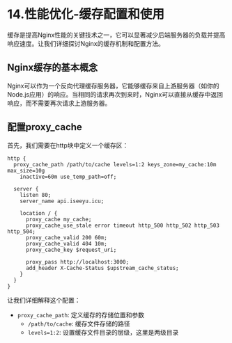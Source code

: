 # 14.性能优化-缓存配置和使用

缓存是提高Nginx性能的关键技术之一，它可以显著减少后端服务器的负载并提高响应速度。让我们详细探讨Nginx的缓存机制和配置方法。

## Nginx缓存的基本概念

Nginx可以作为一个反向代理缓存服务器，它能够缓存来自上游服务器（如你的Node.js应用）的响应。当相同的请求再次到来时，Nginx可以直接从缓存中返回响应，而不需要再次请求上游服务器。

## 配置proxy_cache

首先，我们需要在http块中定义一个缓存区：

```nginx
http {
  proxy_cache_path /path/to/cache levels=1:2 keys_zone=my_cache:10m max_size=10g 
    inactive=60m use_temp_path=off;

  server {
    listen 80;
    server_name api.iseeyu.icu;

    location / {
      proxy_cache my_cache;
      proxy_cache_use_stale error timeout http_500 http_502 http_503 http_504;
      proxy_cache_valid 200 60m;
      proxy_cache_valid 404 10m;
      proxy_cache_key $request_uri;

      proxy_pass http://localhost:3000;
      add_header X-Cache-Status $upstream_cache_status;
    }
  }
}
```

让我们详细解释这个配置：

- `proxy_cache_path`: 定义缓存的存储位置和参数
  - `/path/to/cache`: 缓存文件存储的路径
  - `levels=1:2`: 设置缓存文件目录的层级，这里是两级目录